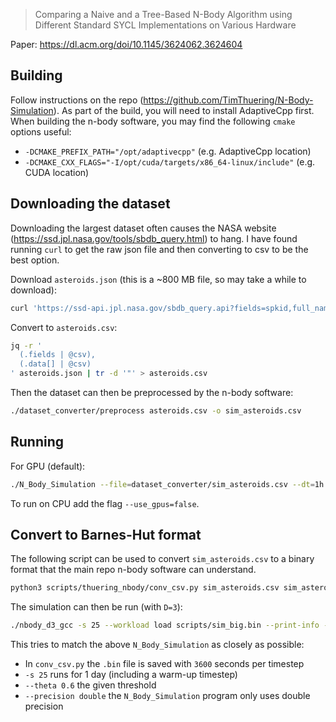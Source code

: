 > Comparing a Naive and a Tree-Based N-Body Algorithm using Different Standard SYCL Implementations on Various Hardware

Paper: https://dl.acm.org/doi/10.1145/3624062.3624604
## Building
Follow instructions on the repo (https://github.com/TimThuering/N-Body-Simulation).
As part of the build, you will need to install AdaptiveCpp first.
When building the n-body software, you may find the following `cmake` options useful:
- `-DCMAKE_PREFIX_PATH="/opt/adaptivecpp"` (e.g. AdaptiveCpp location)
- `-DCMAKE_CXX_FLAGS="-I/opt/cuda/targets/x86_64-linux/include"` (e.g. CUDA location)

## Downloading the dataset
Downloading the largest dataset often causes the NASA website (https://ssd.jpl.nasa.gov/tools/sbdb_query.html) to hang.
I have found running `curl` to get the raw json file and then converting to csv to be the best option.

Download `asteroids.json` (this is a ~800 MB file, so may take a while to download):
```bash
curl 'https://ssd-api.jpl.nasa.gov/sbdb_query.api?fields=spkid,full_name,pdes,name,prefix,neo,pha,sats,H,G,M1,M2,K1,K2,PC,diameter,extent,albedo,rot_per,GM,BV,UB,IR,spec_B,spec_T,H_sigma,diameter_sigma,orbit_id,epoch,epoch_mjd,epoch_cal,equinox,e,a,q,i,om,w,ma,ad,n,tp,tp_cal,per,per_y,moid,moid_ld,moid_jup,t_jup,sigma_e,sigma_a,sigma_q,sigma_i,sigma_om,sigma_w,sigma_ma,sigma_ad,sigma_n,sigma_tp,sigma_per,class,producer,data_arc,first_obs,last_obs,n_obs_used,n_del_obs_used,n_dop_obs_used,condition_code,rms,two_body,A1,A1_sigma,A2,A2_sigma,A3,A3_sigma,DT,DT_sigma&full-prec=false&sb-kind=a&www=1' -o asteroids.json
```
Convert to `asteroids.csv`:
```bash
jq -r '
  (.fields | @csv), 
  (.data[] | @csv)
' asteroids.json | tr -d '"' > asteroids.csv
```
Then the dataset can then be preprocessed by the n-body software:
```bash
./dataset_converter/preprocess asteroids.csv -o sim_asteroids.csv
```

## Running
For GPU (default):
```bash
./N_Body_Simulation --file=dataset_converter/sim_asteroids.csv --dt=1h --t_end=1d --vs=1h --vs_dir=./output --algorithm=BarnesHut --theta=0.6
```
To run on CPU add the flag
`--use_gpus=false`.

## Convert to Barnes-Hut format
The following script can be used to convert `sim_asteroids.csv` to a binary format that the main repo n-body software can understand.
```bash
python3 scripts/thuering_nbody/conv_csv.py sim_asteroids.csv sim_asteroids.bin
```
The simulation can then be run (with `D=3`):
```bash
./nbody_d3_gcc -s 25 --workload load scripts/sim_big.bin --print-info --theta 0.6 --precision double
```
This tries to match the above `N_Body_Simulation` as closely as possible:
- In `conv_csv.py` the `.bin` file is saved with `3600` seconds per timestep
- `-s 25` runs for 1 day (including a warm-up timestep)
- `--theta 0.6` the given threshold
- `--precision double` the `N_Body_Simulation` program only uses double precision
